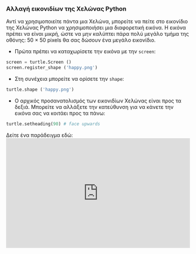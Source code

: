 ### Αλλαγή εικονιδίων της Χελώνας Python

Αντί να χρησιμοποιείτε πάντα μια Χελώνα, μπορείτε να πείτε στο εικονίδιο της Χελώνας Python να χρησιμοποιήσει μια διαφορετική εικόνα. Η εικόνα πρέπει να είναι μικρή, ώστε να μην καλύπτει πάρα πολύ μεγάλο τμήμα της οθόνης: 50 × 50 pixels θα σας δώσουν ένα μεγάλο εικονίδιο.

+ Πρώτα πρέπει να καταχωρίσετε την εικόνα με την `screen`:

```python
screen = turtle.Screen ()
screen.register_shape ('happy.png') 
```

+ Στη συνέχεια μπορείτε να ορίσετε την `shape`:

```python
turtle.shape ('happy.png')
```

+ Ο αρχικός προσανατολισμός των εικονιδίων Χελώνας είναι προς τα δεξιά. Μπορείτε να αλλάξετε την κατεύθυνση για να κάνετε την εικόνα σας να κοιτάει προς τα πάνω:

```python
turtle.setheading(90) # face upwards
```

Δείτε ένα παράδειγμα εδώ: <iframe src="https://trinket.io/embed/python/5f68ef3fd7?start=result" width="100%" height="300" frameborder="0" marginwidth="0" marginheight="0" allowfullscreen></iframe>